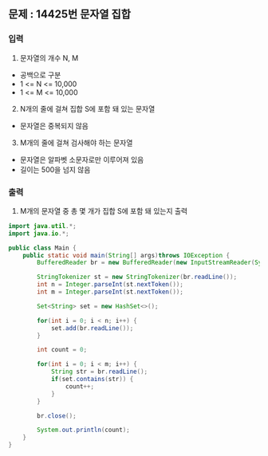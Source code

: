 ## 문제 : 14425번 문자열 집합 


### 입력
1. 문자열의 개수 N, M
- 공백으로 구분
- 1 <= N <= 10,000
- 1 <= M <= 10,000
2. N개의 줄에 걸쳐 집합 S에 포함 돼 있는 문자열
- 문자열은 중복되지 않음 
3. M개의 줄에 걸쳐 검사해야 하는 문자열 
- 문자열은 알파벳 소문자로만 이루어져 있음
- 길이는 500을 넘지 않음


### 출력 
1. M개의 문자열 중 총 몇 개가 집합 S에 포함 돼 있는지 출력 


```java
import java.util.*;
import java.io.*;

public class Main {
    public static void main(String[] args)throws IOException {
        BufferedReader br = new BufferedReader(new InputStreamReader(System.in));

        StringTokenizer st = new StringTokenizer(br.readLine());
        int n = Integer.parseInt(st.nextToken());
        int m = Integer.parseInt(st.nextToken());

        Set<String> set = new HashSet<>();

        for(int i = 0; i < n; i++) {
            set.add(br.readLine());
        }

        int count = 0;

        for(int i = 0; i < m; i++) {
            String str = br.readLine();
            if(set.contains(str)) {
                count++;
            }
        }

        br.close();

        System.out.println(count);
    }
}
```